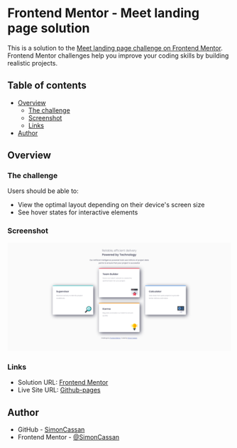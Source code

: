 # Frontend Mentor - Meet landing page solution

This is a solution to the [Meet landing page challenge on Frontend Mentor](https://www.frontendmentor.io/challenges/meet-landing-page-rbTDS6OUR). Frontend Mentor challenges help you improve your coding skills by building realistic projects. 

## Table of contents

- [Overview](#overview)
  - [The challenge](#the-challenge)
  - [Screenshot](#screenshot)
  - [Links](#links)
- [Author](#author)

## Overview

### The challenge

Users should be able to:

- View the optimal layout depending on their device's screen size
- See hover states for interactive elements

### Screenshot

![](./assets/images/screenshot.png)

### Links

- Solution URL: [Frontend Mentor](https://www.frontendmentor.io/solutions/responsive-landing-page-with-flexbox-1Dqxt5Suhf)
- Live Site URL: [Github-pages](https://simoncassan.github.io/Front-end-Mentor_challenges/Front-end-mentor_Meet-landing-page/)

## Author

- GitHub - [SimonCassan](https://github.com/SimonCassan)
- Frontend Mentor - [@SimonCassan](https://www.frontendmentor.io/profile/SimonCassan)